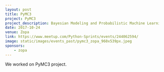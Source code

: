 ```yaml
---
layout: post
title: PyMC3
project: PyMC3
project_description: Bayesian Modeling and Probabilistic Machine Learning with Theano
date: 2017-10-24
venue: Zopa
link: https://www.meetup.com/Python-Sprints/events/244062594/
image: static/images/events_past/pymc3_zopa_960x539px.jpeg
sponsors: 
    - zopa
---
```


We worked on PyMC3 project.